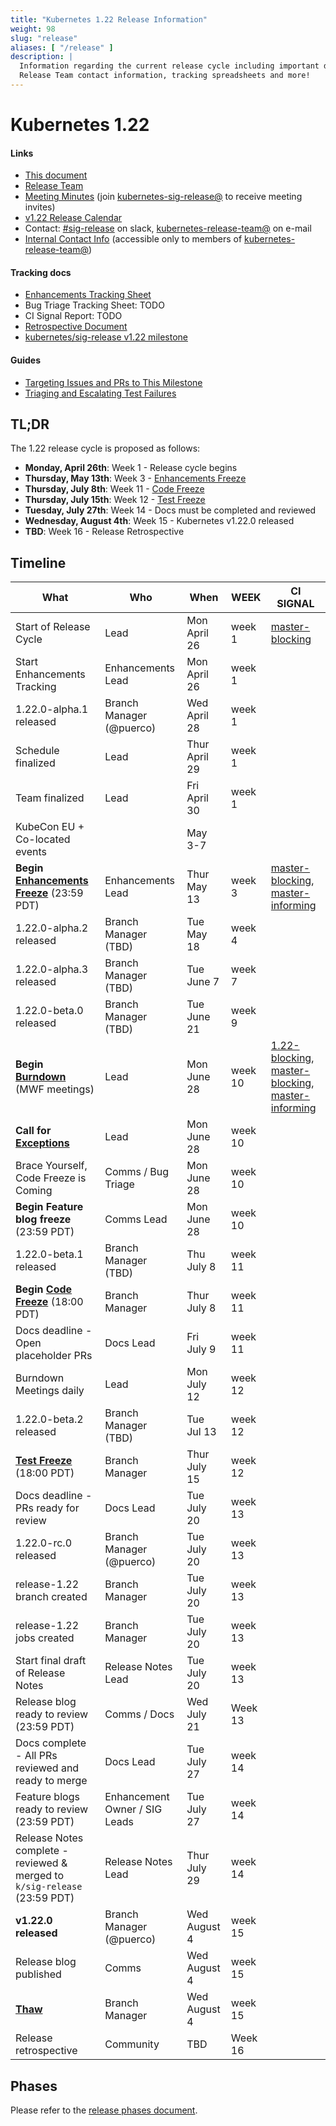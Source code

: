 ```yaml
---
title: "Kubernetes 1.22 Release Information"
weight: 98
slug: "release"
aliases: [ "/release" ]
description: |
  Information regarding the current release cycle including important dates,
  Release Team contact information, tracking spreadsheets and more!
---
```


# Kubernetes 1.22

#### Links

* [This document](https://git.k8s.io/sig-release/releases/release-1.22/README.md)
* [Release Team](https://github.com/kubernetes/sig-release/blob/master/releases/release-1.22/release-team.md)
* [Meeting Minutes](http://bit.ly/k8s122-releasemtg) (join [kubernetes-sig-release@] to receive meeting invites)
* [v1.22 Release Calendar][k8s122-calendar]
* Contact: [#sig-release] on slack, [kubernetes-release-team@] on e-mail
* [Internal Contact Info][Internal Contact Info] (accessible only to members of [kubernetes-release-team@])

#### Tracking docs

* [Enhancements Tracking Sheet](https://bit.ly/k8s122-enhancements)
* Bug Triage Tracking Sheet: TODO
* CI Signal Report: TODO
* [Retrospective Document][Retrospective Document]
* [kubernetes/sig-release v1.22 milestone](https://github.com/kubernetes/kubernetes/milestone/50)

#### Guides

* [Targeting Issues and PRs to This Milestone](https://git.k8s.io/community/contributors/devel/sig-release/release.md)
* [Triaging and Escalating Test Failures](https://git.k8s.io/community/contributors/devel/sig-testing/testing.md#troubleshooting-a-failure)

## TL;DR

The 1.22 release cycle is proposed as follows:

- **Monday, April 26th**: Week 1 - Release cycle begins
- **Thursday, May 13th**: Week 3 - [Enhancements Freeze](../release_phases.md#enhancements-freeze)
- **Thursday, July 8th**: Week 11 - [Code Freeze](../release_phases.md#code-freeze)
- **Thursday, July 15th**: Week 12 - [Test Freeze](../release_phases.md#test-freeze)
- **Tuesday, July 27th**: Week 14 - Docs must be completed and reviewed
- **Wednesday, August 4th**: Week 15 - Kubernetes v1.22.0 released
- **TBD**: Week 16 - Release Retrospective

## Timeline

| **What** | **Who** | **When** | **WEEK** | **CI SIGNAL** |
|---|---|-------|---|---|
| Start of Release Cycle | Lead | Mon April 26 | week 1 | [master-blocking] |
| Start Enhancements Tracking | Enhancements Lead | Mon April 26 | week 1 | |
| 1.22.0-alpha.1 released | Branch Manager (@puerco) | Wed April 28  | week 1 | |
| Schedule finalized | Lead | Thur April 29 | week 1 | |
| Team finalized | Lead | Fri April 30 | week 1 | |
| KubeCon EU + Co-located events | | May 3-7 | | |
| **Begin [Enhancements Freeze]** (23:59 PDT) | Enhancements Lead | Thur May 13 | week 3 | [master-blocking], [master-informing] |
| 1.22.0-alpha.2 released | Branch Manager (TBD) | Tue May 18 | week 4 | |
| 1.22.0-alpha.3 released | Branch Manager (TBD) | Tue June 7 | week 7 | |
| 1.22.0-beta.0 released | Branch Manager (TBD) | Tue June 21 | week 9 | |
| **Begin [Burndown]** (MWF meetings) | Lead | Mon June 28 | week 10 | [1.22-blocking], [master-blocking], [master-informing] |
| **Call for [Exceptions][Exception]** | Lead | Mon June 28 | week 10 | |
| Brace Yourself, Code Freeze is Coming | Comms / Bug Triage | Mon June 28 | week 10 | |
| **Begin Feature blog freeze** (23:59 PDT) | Comms Lead | Mon June 28 | week 10 | |
| 1.22.0-beta.1 released | Branch Manager (TBD) | Thu July 8 | week 11 | |
| **Begin [Code Freeze]** (18:00 PDT) | Branch Manager | Thur July 8 | week 11 | |
| Docs deadline - Open placeholder PRs | Docs Lead | Fri July 9 | week 11 | |
| Burndown Meetings daily| Lead | Mon July 12 | week 12 | |
| 1.22.0-beta.2 released | Branch Manager (TBD) | Tue Jul 13 | week 12 | |
| **[Test Freeze]** (18:00 PDT) | Branch Manager | Thur July 15 | week 12 | |
| Docs deadline - PRs ready for review | Docs Lead | Tue July 20 | week 13 | |
| 1.22.0-rc.0 released | Branch Manager (@puerco) | Tue July 20 | week 13 | |
| release-1.22 branch created | Branch Manager | Tue July 20 | week 13 | |
| release-1.22 jobs created | Branch Manager | Tue July 20 | week 13 | |
| Start final draft of Release Notes | Release Notes Lead | Tue July 20 | week 13 | |
| Release blog ready to review (23:59 PDT) | Comms / Docs | Wed July 21 | Week 13 | |
| Docs complete - All PRs reviewed and ready to merge | Docs Lead | Tue July 27 | week 14 | |
| Feature blogs ready to review (23:59 PDT)| Enhancement Owner / SIG Leads | Tue July 27 | week 14 | |
| Release Notes complete - reviewed & merged to `k/sig-release` (23:59 PDT) | Release Notes Lead | Thur July 29 | week 14 | |
| **v1.22.0 released** | Branch Manager (@puerco) | Wed August 4 | week 15 | |
| Release blog published | Comms | Wed August 4 | week 15 | |
| **[Thaw]** | Branch Manager | Wed August 4 | week 15 | |
| Release retrospective | Community | TBD | Week 16 | |

## Phases

Please refer to the [release phases document](../release_phases.md).

[k8s122-calendar]: https://bit.ly/k8s-release-cal
[Internal Contact Info]: TBD
[Retrospective Document]: http://bit.ly/k8s122-retro

[Enhancements Freeze]: ../release_phases.md#enhancements-freeze
[Burndown]: ../release_phases.md#burndown
[Code Freeze]: ../release_phases.md#code-freeze
[Exception]: ../release_phases.md#exceptions
[Thaw]: ../release_phases.md#thaw
[Test Freeze]: ../release_phases.md#test-freeze

[kubernetes-release-team@]: https://groups.google.com/a/kubernetes.io/g/release-team
[kubernetes-sig-release@]: https://groups.google.com/forum/#!forum/kubernetes-sig-release
[#sig-release]: https://kubernetes.slack.com/messages/sig-release/
[kubernetes-release-calendar]: https://bit.ly/k8s-release-cal
[kubernetes/kubernetes]: https://github.com/kubernetes/kubernetes

[master-blocking]: https://testgrid.k8s.io/sig-release-master-blocking#Summary
[master-informing]: https://testgrid.k8s.io/sig-release-master-informing#Summary
[1.22-blocking]: https://testgrid.k8s.io/sig-release-1.22-blocking#Summary

[exception requests]: ../EXCEPTIONS.md
[release phases document]: ../release_phases.md
